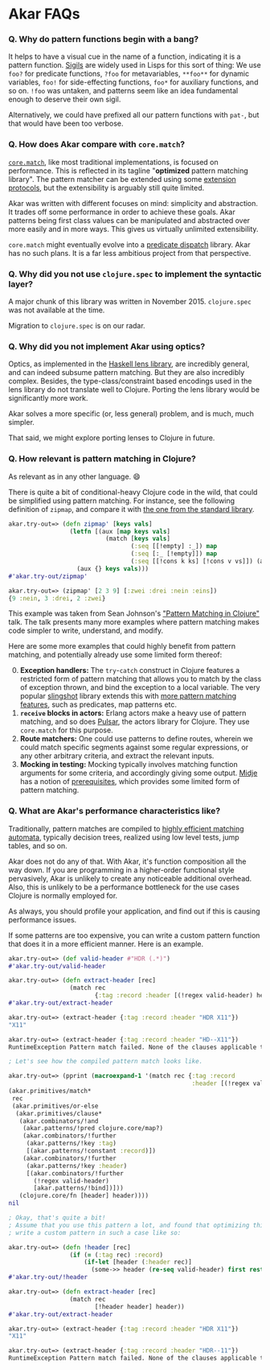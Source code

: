 # Akar FAQs

### Q. Why do pattern functions begin with a bang?

It helps to have a visual cue in the name of a function, indicating it is a pattern function. [Sigils](https://en.wikipedia.org/wiki/Sigil_(computer_programming)) are widely used in Lisps for this sort of thing: We use `foo?` for predicate functions, `?foo` for metavariables, `**foo**` for dynamic variables, `foo!` for side-effecting functions, `foo*` for auxiliary functions, and so on. `!foo` was untaken, and patterns seem like an idea fundamental enough to deserve their own sigil.

Alternatively, we could have prefixed all our pattern functions with `pat-`, but that would have been too verbose.

### Q. How does Akar compare with `core.match`?

[`core.match`](https://github.com/clojure/core.match), like most traditional implementations, is focused on performance. This is reflected in its tagline "**optimized** pattern matching library". The pattern matcher can be extended using some [extension protocols](https://github.com/clojure/core.match/wiki/Extending-match-for-new-Patterns), but the extensibility is arguably still quite limited.

 Akar was written with different focuses on mind: simplicity and abstraction. It trades off some performance in order to achieve these goals. Akar patterns being first class values can be manipulated and abstracted over more easily and in more ways. This gives us virtually unlimited extensibility.

`core.match` might eventually evolve into a [predicate dispatch](https://github.com/clojure/core.match/wiki/Crazy-Ideas) library. Akar has no such plans. It is a far less ambitious project from that perspective.

### Q. Why did you not use `clojure.spec` to implement the syntactic layer?

A major chunk of this library was written in November 2015. `clojure.spec` was not available at the time.

Migration to `clojure.spec` is on our radar.

### Q. Why did you not implement Akar using optics?

Optics, as implemented in the [Haskell lens library](https://hackage.haskell.org/package/lens), are incredibly general, and can indeed subsume pattern matching. But they are also incredibly complex. Besides, the type-class/constraint based encodings used in the lens library do not translate well to Clojure. Porting the lens library would be significantly more work.

Akar solves a more specific (or, less general) problem, and is much, much simpler.

That said, we might explore porting lenses to Clojure in future.

### Q. How relevant is pattern matching in Clojure?

As relevant as in any other language. :smile:

There is quite a bit of conditional-heavy Clojure code in the wild, that could be simplified using pattern matching. For instance, see the following definition of `zipmap`, and compare it with [the one from the standard library](https://github.com/clojure/clojure/blob/clojure-1.7.0/src/clj/clojure/core.clj#L2940).

```clojure
akar.try-out=> (defn zipmap' [keys vals]
                 (letfn [(aux [map keys vals]
                           (match [keys vals]
                                  (:seq [[!empty] :_]) map
                                  (:seq [:_ [!empty]]) map
                                  (:seq [[!cons k ks] [!cons v vs]]) (aux (assoc map k v) ks vs)))]
                   (aux {} keys vals)))
#'akar.try-out/zipmap'

akar.try-out=> (zipmap' [2 3 9] [:zwei :drei :nein :eins])
{9 :nein, 3 :drei, 2 :zwei}
```

This example was taken from Sean Johnson's ["Pattern Matching in Clojure"](https://www.youtube.com/watch?v=n7aE6k8o_BU) talk. The talk presents many more examples where pattern matching makes code simpler to write, understand, and modify.

Here are some more examples that could highly benefit from pattern matching, and potentially already use some limited form thereof:

0. **Exception handlers:** The `try`-`catch` construct in Clojure features a restricted form of pattern matching that allows you to match by the class of exception thrown, and bind the exception to a local variable. The very popular [slingshot](https://github.com/scgilardi/slingshot) library extends this with [more pattern matching features](https://github.com/scgilardi/slingshot/blob/release/src/slingshot/support.clj#L122), such as predicates, map patterns etc.
0. **`receive` blocks in actors:** Erlang actors make a heavy use of pattern matching, and so does [Pulsar](http://docs.paralleluniverse.co/pulsar/), the actors library for Clojure. They use `core.match` for this purpose.
0. **Route matchers:** One could use patterns to define routes, wherein we could match specific segments against some regular expressions, or any other arbitrary criteria, and extract the relevant inputs.
0. **Mocking in testing:** Mocking typically involves matching function arguments for some criteria, and accordingly giving some output. [Midje](https://github.com/marick/Midje) has a notion of [prerequisites](https://github.com/marick/Midje/wiki/Describing-one-checkable's-prerequisites), which provides some limited form of pattern matching.

### Q. What are Akar's performance characteristics like?

Traditionally, pattern matches are compiled to [highly efficient matching automata](http://pauillac.inria.fr/~maranget/papers/ml05e-maranget.pdf), typically decision trees, realized using low level tests, jump tables, and so on.

Akar does not do any of that. With Akar, it's function composition all the way down. If you are programming in a higher-order functional style pervasively, Akar is unlikely to create any noticeable additional overhead. Also, this is unlikely to be a performance bottleneck for the use cases Clojure is normally employed for.

As always, you should profile your application, and find out if this is causing performance issues.

If some patterns are too expensive, you can write a custom pattern function that does it in a more efficient manner. Here is an example.

```clojure
akar.try-out=> (def valid-header #"HDR (.*)")
#'akar.try-out/valid-header

akar.try-out=> (defn extract-header [rec]
                 (match rec
                        {:tag :record :header [(!regex valid-header) header]} header))
#'akar.try-out/extract-header

akar.try-out=> (extract-header {:tag :record :header "HDR X11"})
"X11"

akar.try-out=> (extract-header {:tag :record :header "HD--X11"})
RuntimeException Pattern match failed. None of the clauses applicable to the value: {:header "HD--X11", :tag :record}.  akar.primitives/match* (primitives.clj:56)

; Let's see how the compiled pattern match looks like.

akar.try-out=> (pprint (macroexpand-1 '(match rec {:tag :record
                                                   :header [(!regex valid-header) header]} header)))
(akar.primitives/match*
 rec
 (akar.primitives/or-else
  (akar.primitives/clause*
   (akar.combinators/!and
    (akar.patterns/!pred clojure.core/map?)
    (akar.combinators/!further
     (akar.patterns/!key :tag)
     [(akar.patterns/!constant :record)])
    (akar.combinators/!further
     (akar.patterns/!key :header)
     [(akar.combinators/!further
       (!regex valid-header)
       [akar.patterns/!bind])]))
   (clojure.core/fn [header] header))))
nil

; Okay, that's quite a bit!
; Assume that you use this pattern a lot, and found that optimizing this away will give you a tangible speedup. You can
; write a custom pattern in such a case like so:

akar.try-out=> (defn !header [rec]
                 (if (= (:tag rec) :record)
                     (if-let [header (:header rec)]
                       (some->> header (re-seq valid-header) first rest))))
#'akar.try-out/!header

akar.try-out=> (defn extract-header [rec]
                 (match rec
                        [!header header] header))
#'akar.try-out/extract-header

akar.try-out=> (extract-header {:tag :record :header "HDR X11"})
"X11"

akar.try-out=> (extract-header {:tag :record :header "HDR--11"})
RuntimeException Pattern match failed. None of the clauses applicable to the value: {:header "HDR--11", :tag :record}.  akar.primitives/match* (primitives.clj:56)
```
